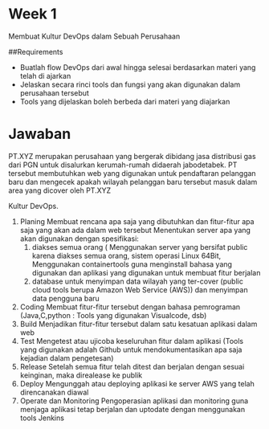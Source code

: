 # Week 1
Membuat Kultur DevOps dalam Sebuah Perusahaan

##Requirements
- Buatlah flow DevOps dari awal hingga selesai berdasarkan materi yang telah di ajarkan
- Jelaskan secara rinci tools dan fungsi yang akan digunakan dalam perusahaan tersebut
- Tools yang dijelaskan boleh berbeda dari materi yang diajarkan

# Jawaban
PT.XYZ merupakan perusahaan yang bergerak dibidang jasa distribusi gas dari PGN untuk disalurkan kerumah-rumah didaerah jabodetabek. PT tersebut membutuhkan web yang digunakan untuk pendaftaran pelanggan baru dan mengecek apakah wilayah pelanggan baru tersebut masuk dalam area yang dicover oleh PT.XYZ

Kultur DevOps.
1. Planing
   Membuat rencana apa saja yang dibutuhkan dan fitur-fitur apa saja yang akan ada dalam      web tersebut
   Menentukan server apa yang akan digunakan dengan spesifikasi:
      1. diakses semua orang ( Menggunakan server yang bersifat public karena diakses semua orang, sistem operasi Linux 64Bit, Menggunakan containertools guna menginstall bahasa            yang digunakan dan aplikasi yang digunakan untuk membuat fitur berjalan
      2. database untuk menyimpan data wilayah yang ter-cover (public cloud tools berupa Amazon Web Service (AWS)) dan menyimpan data pengguna baru 
2. Coding
   Membuat fitur-fitur tersebut dengan bahasa pemrograman (Java,C,python : Tools yang digunakan Visualcode, dsb)
3. Build
   Menjadikan fitur-fitur tersebut dalam satu kesatuan aplikasi dalam web
4. Test
   Mengetest atau ujicoba keseluruhan fitur dalam aplikasi (Tools yang digunakan adalah Github untuk mendokumentasikan apa saja kejadian dalam pengetesan)
5. Release
   Setelah semua fitur telah ditest dan berjalan dengan sesuai keinginan, maka direalease ke publik
6. Deploy
   Mengunggah atau deploying aplikasi ke server AWS yang telah direncanakan diawal
7. Operate dan Monitoring
   Pengoperasian aplikasi dan monitoring guna menjaga aplikasi tetap berjalan dan uptodate dengan menggunakan tools Jenkins
